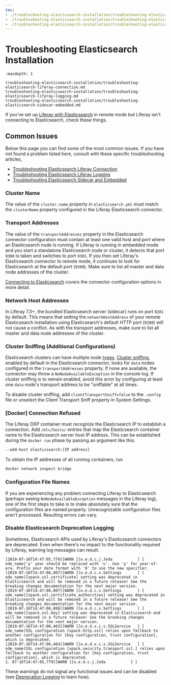 ```yaml
---
toc:
- ./troubleshooting-elasticsearch-installation/troubleshooting-elasticsearch-liferay-connection.md
- ./troubleshooting-elasticsearch-installation/troubleshooting-elasticsearch-liferay-logging.md
- ./troubleshooting-elasticsearch-installation/troubleshooting-elasticsearch-sidecar-embedded.md
---
```


# Troubleshooting Elasticsearch Installation

```{toctree}
:maxdepth: 1

troubleshooting-elasticsearch-installation/troubleshooting-elasticsearch-liferay-connection.md
troubleshooting-elasticsearch-installation/troubleshooting-elasticsearch-liferay-logging.md
troubleshooting-elasticsearch-installation/troubleshooting-elasticsearch-sidecar-embedded.md
```

If you've set up [Liferay with Elasticsearch](./getting-started-with-elasticsearch.md) in remote mode but Liferay isn't connecting to Elasticsearch, check these things.

## Common Issues

Below this page you can find some of the most common issues. If you have not found a problem listed here, consult with these specific troubleshooting articles,

- [Troubleshooting Elasticsearch Liferay Connection](troubleshooting-elasticsearch-installation/troubleshooting-elasticsearch-liferay-connection.md)
- [Troubleshooting Elasticsearch Liferay Logging](troubleshooting-elasticsearch-installation/troubleshooting-elasticsearch-liferay-logging.md)
- [Troubleshooting Elasticsearch Sidecar and Embedded](troubleshooting-elasticsearch-installation/troubleshooting-elasticsearch-sidecar-embedded.md)

### Cluster Name

The value of the `cluster.name` property in `elasticsearch.yml` must match the `clusterName` property configured in the Liferay Elasticsearch connector.

### Transport Addresses

The value of the `transportAddresses` property in the Elasticsearch connector configuration must contain at least one valid host and port where an Elasticsearch node is running. If Liferay is running in embedded mode and you start a standalone Elasticsearch node or cluster, it detects that port `9300` is taken and switches to port `9301`. If you then set Liferay's Elasticsearch connector to remote mode, it continues to look for Elasticsearch at the default port (`9300`). Make sure to list all master and data node addresses of the cluster.

[Connecting to Elasticsearch](./connecting-to-elasticsearch.md) covers the connector configuration options in more detail.

### Network Host Addresses

In Liferay 7.3+, the bundled Elasticsearch server (sidecar) runs on port `9201` by default. This means that setting the `networkHostAddress` of your remote Elasticsearch installation using Elasticsearch's default HTTP port (`9200`) will not cause a conflict. As with the transport addresses, make sure to list all master and data node addresses of the cluster.

### Cluster Sniffing (Additional Configurations)

Elasticsearch clusters can have multiple node [types](https://www.elastic.co/guide/en/elasticsearch/reference/7.x/modules-node.html#modules-node).  [Cluster sniffing](https://www.elastic.co/guide/en/elasticsearch/client/java-api/7.x/transport-client.html), enabled by default in the Elasticsearch connector, looks for `data` nodes configured in the `transportAddresses` property. If none are available, the connector may throw a `NoNodeAvailableException` in the console log. If cluster sniffing is to remain enabled, avoid this error by configuring at least one `data` node's transport address to be "sniffable" at all times.

To disable cluster sniffing, add `clientTransportSniff=false` to the `.config` file or unselect the Client Transport Sniff property in System Settings.

### [Docker] Connection Refused

The Liferay DXP container must recognize the Elasticsearch IP to establish a connection. Add `/etc/hosts/` entries that map the Elasticsearch container name to the Elasticsearch server host IP address. This can be established during the `docker run` phase by passing an argument like this:

```bash
--add-host elasticsearch:[IP address]
```

To obtain the IP addresses of all running containers, run 

```bash
docker network inspect bridge
```

### Configuration File Names

If you are experiencing any problem connecting Liferay to Elasticsearch (perhaps seeing `NoNodeAvailableException` messages in the Liferay log), one of the first steps to take is to make absolutely sure that the configuration files are named properly. Unrecognizable configuration files aren't processed. Resulting errors can vary.

### Disable Elasticsearch Deprecation Logging

Sometimes, Elasticsearch APIs used by Liferay's Elasticsearch connectors are deprecated. Even when there's no impact to the functionality required by Liferay, warning log messages can result:

```
[2019-07-16T14:47:05,779][WARN ][o.e.d.c.j.Joda           ] [
ode_name]'y' year should be replaced with 'u'. Use 'y' for year-of-era. Prefix your date format with '8' to use the new specifier.
[2019-07-16T14:47:06,007][WARN ][o.e.d.c.s.Settings       ] [
ode_name][xpack.ssl.certificate] setting was deprecated in Elasticsearch and will be removed in a future release! See the breaking changes documentation for the next major version.
[2019-07-16T14:47:06,007][WARN ][o.e.d.c.s.Settings       ] [
ode_name][xpack.ssl.certificate_authorities] setting was deprecated in Elasticsearch and will be removed in a future release! See the breaking changes documentation for the next major version.
[2019-07-16T14:47:06,008][WARN ][o.e.d.c.s.Settings       ] [
ode_name][xpack.ssl.key] setting was deprecated in Elasticsearch and will be removed in a future release! See the breaking changes documentation for the next major version.
[2019-07-16T14:47:06,463][WARN ][o.e.d.x.c.s.SSLService   ] [
ode_name]SSL configuration [xpack.http.ssl] relies upon fallback to another configuration for [key configuration, trust configuration], which is deprecated.
[2019-07-16T14:47:06,464][WARN ][o.e.d.x.c.s.SSLService   ] [
ode_name]SSL configuration [xpack.security.transport.ssl.] relies upon fallback to another configuration for [key configuration, trust configuration], which is deprecated.
1. 07-16T14:47:05,779][WARN ][o.e.d.c.j.Joda           ] [
```

These warnings do not signal any functional issues and can be disabled (see [Deprecation Logging](https://www.elastic.co/guide/en/elasticsearch/reference/7.x/logging.html#deprecation-logging) to learn how).
